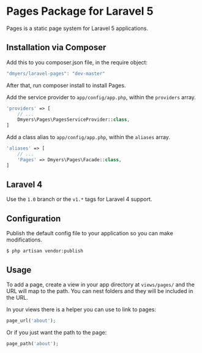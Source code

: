 # Pages Package for Laravel 5

Pages is a static page system for Laravel 5 applications.

## Installation via Composer

Add this to you composer.json file, in the require object:

```javascript
"dmyers/laravel-pages": "dev-master"
```

After that, run composer install to install Pages.

Add the service provider to `app/config/app.php`, within the `providers` array.

```php
'providers' => [
    // ...
    Dmyers\Pages\PagesServiceProvider::class,
]
```

Add a class alias to `app/config/app.php`, within the `aliases` array.

```php
'aliases' => [
    // ...
    'Pages' => Dmyers\Pages\Facade::class,
]
```

## Laravel 4

Use the `1.0` branch or the `v1.*` tags for Laravel 4 support.

## Configuration

Publish the default config file to your application so you can make modifications.

```console
$ php artisan vendor:publish
```

## Usage

To add a page, create a view in your app directory at `views/pages/` and the URL will map to the path. You can nest folders and they will be included in the URL.

In your views there is a helper you can use to link to pages:

```php
page_url('about');
```

Or if you just want the path to the page:

```php
page_path('about');
```
